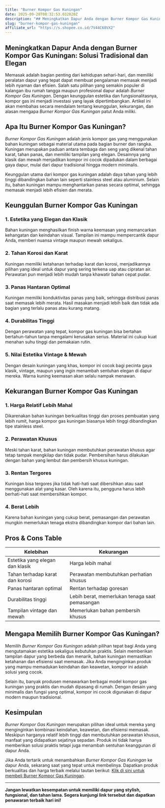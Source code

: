 ```yaml
---
title: "Burner Kompor Gas Kuningan"
date: 2025-09-28T08:32:53.032820Z
description: "## Meningkatkan Dapur Anda dengan Burner Kompor Gas Kuningan: Solusi Tradisional dan Elegan..."
slug: "burner-kompor-gas-kuningan"
affiliate_url: "https://s.shopee.co.id/7V44C68VX2"
---
```

## Meningkatkan Dapur Anda dengan Burner Kompor Gas Kuningan: Solusi Tradisional dan Elegan

Memasak adalah bagian penting dari kehidupan sehari-hari, dan memiliki peralatan dapur yang tepat dapat membuat pengalaman memasak menjadi lebih nyaman dan efisien. Salah satu pilihan yang semakin populer di kalangan ibu rumah tangga maupun profesional dapur adalah *Burner Kompor Gas Kuningan*. Dengan keunggulan estetika dan fungsionalitasnya, kompor gas ini menjadi investasi yang layak dipertimbangkan. Artikel ini akan membahas secara mendalam tentang keunggulan, kekurangan, dan alasan mengapa *Burner Kompor Gas Kuningan* patut Anda miliki.

## Apa Itu Burner Kompor Gas Kuningan?

*Burner Kompor Gas Kuningan* adalah jenis kompor gas yang menggunakan bahan kuningan sebagai material utama pada bagian burner dan rangka. Kuningan merupakan paduan antara tembaga dan seng yang dikenal tahan karat, tahan panas, dan memiliki tampilan yang elegan. Desainnya yang klasik dan mewah menjadikan kompor ini cocok dipadukan dalam berbagai gaya dapur, mulai dari dapur tradisional hingga modern minimalis.

Keunggulan utama dari kompor gas kuningan adalah daya tahan yang lebih tinggi dibandingkan bahan lain seperti stainless steel atau aluminium. Selain itu, bahan kuningan mampu menghantarkan panas secara optimal, sehingga memasak menjadi lebih efisien dan merata.

## Keunggulan Burner Kompor Gas Kuningan

### 1. Estetika yang Elegan dan Klasik
Bahan kuningan menghasilkan finish warna keemasan yang memancarkan kehangatan dan keindahan visual. Tampilan ini mampu mempercantik dapur Anda, memberi nuansa vintage maupun mewah sekaligus.

### 2. Tahan Korosi dan Karat
Kuningan memiliki ketahanan terhadap karat dan korosi, menjadikannya pilihan yang ideal untuk dapur yang sering terkena uap atau cipratan air. Perawatan pun menjadi lebih mudah tanpa khawatir bahan cepat pudar.

### 3. Panas Hantaran Optimal
Kuningan memiliki konduktivitas panas yang baik, sehingga distribusi panas saat memasak lebih merata. Hasil masakan menjadi lebih baik dan tidak ada bagian yang terlalu panas atau kurang matang.

### 4. Durabilitas Tinggi
Dengan perawatan yang tepat, kompor gas kuningan bisa bertahan bertahun-tahun tanpa mengalami kerusakan serius. Material ini cukup kuat menahan suhu tinggi dan pemakaian rutin.

### 5. Nilai Estetika Vintage & Mewah
Dengan desain kuningan yang khas, kompor ini cocok bagi pecinta gaya klasik, vintage, maupun yang ingin menambah sentuhan elegan di dapur mereka. Warna kuning keemasan akan selalu nampak menawan.

## Kekurangan Burner Kompor Gas Kuningan

### 1. Harga Relatif Lebih Mahal
Dikarenakan bahan kuningan berkualitas tinggi dan proses pembuatan yang lebih rumit, harga kompor gas kuningan biasanya lebih tinggi dibandingkan tipe stainless steel.

### 2. Perawatan Khusus
Meski tahan karat, bahan kuningan membutuhkan perawatan khusus agar tetap tampak mengkilap dan tidak pudar. Pembersihan harus dilakukan dengan bahan yang lembut dan pembersih khusus kuningan.

### 3. Rentan Tergores
Kuningan bisa tergores jika tidak hati-hati saat dibersihkan atau saat menggunakan alat yang kasar. Oleh karena itu, pengguna harus lebih berhati-hati saat membersihkan kompor.

### 4. Berat Lebih
Karena bahan kuningan yang cukup berat, pemasangan dan perawatan mungkin memerlukan tenaga ekstra dibandingkan kompor dari bahan lain.

## Pros & Cons Table

| Kelebihan                                         | Kekurangan                                    |
|-----------------------------------------------------|----------------------------------------------|
| Estetika yang elegan dan klasik                  | Harga lebih mahal                          |
| Tahan terhadap karat dan korosi                  | Perawatan membutuhkan perhatian khusus   |
| Panas hantaran optimal                            | Rentan terhadap goresan                    |
| Durabilitas tinggi                                | Lebih berat, memerlukan tenaga saat pemasangan |
| Tampilan vintage dan mewah                        | Memerlukan bahan pembersih khusus        |

## Mengapa Memilih Burner Kompor Gas Kuningan?

Memilih *Burner Kompor Gas Kuningan* adalah pilihan tepat bagi Anda yang mengutamakan estetika sekaligus kebutuhan praktis. Selain memberikan tampilan dapur yang berbeda dan menarik, bahan kuningan memastikan ketahanan dan efisiensi saat memasak. Jika Anda menginginkan produk yang mampu memadukan keindahan dan keawetan, kompor ini adalah solusi yang cocok.

Selain itu, banyak produsen menawarkan berbagai model kompor gas kuningan yang praktis dan mudah dipasang di rumah. Dengan desain yang minimalis dan fungsi yang optimal, kompor ini cocok digunakan di dapur modern maupun tradisional.

## Kesimpulan

*Burner Kompor Gas Kuningan* merupakan pilihan ideal untuk mereka yang menginginkan kombinasi keindahan, keawetan, dan efisiensi memasak. Meskipun harganya relatif lebih tinggi dan membutuhkan perawatan khusus, manfaat yang didapatkan sejatinya sepadan. Produk ini tidak hanya memberikan solusi praktis tetapi juga menambah sentuhan keanggunan di dapur Anda.

Jika Anda tertarik untuk menambahkan *Burner Kompor Gas Kuningan* ke dapur Anda, sekarang saat yang tepat untuk membelinya. Dapatkan produk berkualitas dan harga terbaik melalui tautan berikut: [Klik di sini untuk membeli Burner Kompor Gas Kuningan](https://s.shopee.co.id/7V44C68VX2).

---

**Jangan lewatkan kesempatan untuk memiliki dapur yang stylish, fungsional, dan tahan lama. Segera kunjungi link tersebut dan dapatkan penawaran terbaik hari ini!**